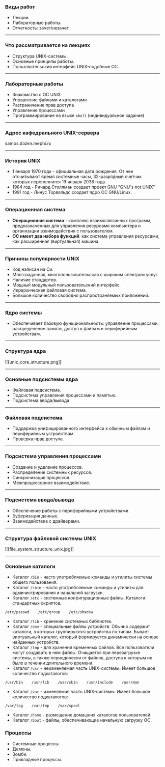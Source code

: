 ### **Виды работ**
- Лекции.
- Лабораторные работы.
- Отчетность: зачет/незачет.
****
### **Что рассматривается на лекциях**
- Структура UNIX-системы.
- Основные принципы работы.
- Пользовательский интерфейс UNIX-подобные ОС.
****
### **Лабораторные работы**
- Знакомство с OC UNIX
- Управление файлами и каталогами
- Разграничение прав доступа
- Управление процессами
- Программирование на языке `shell` (индивидуальное задание)
****
### **Адрес кафедрального UNIX-сервера**

samos.dozen.mephi.ru
****
### **История UNIX**
- 1 января 1970 года - официальная дата рождения. От нее отсчитывают время системные часы, 32-разрядный счетчик которых переполнится 19 января 2038 года.
- 1984 год - Ричард Столлман создает проект GNU "GNU\`s not UNIX"
- 1991 год - Линус Торвальдс создает ядро OC GNU/Linux. 
****
### **Операционная система**
- **Операционная система** - комплекс взаимосвязанных программ, предназначенных для управления ресурсами компьютера и организации взаимодействия с пользователем. 
- **ОС имеет два набора функций**: как система управления ресурсами, как расширенная (виртуальная) машина. 
****
### **Причины популярности UNIX**
- Код написан на Си.
- Многозадачная, многопользовательская с широким спектром услуг.
- Наличие стандартов.
- Мощный модульный пользовательский интерфейс.
- Иерархическая файловая система.
- Большое количество свободно распространяемых приложений.
****
### **Ядро системы**
- Обеспечивает базовую функциональность: управление процессами, распределение памяти, доступ к файлам и периферийным устройствам.
****
### **Структура ядра**
![[unix_core_structure.png]]
****
### **Основные подсистемы ядра**
- Файловая подсистема.
- Подсистема управления процессами и памятью.
- Подсистема ввода/вывода.
****
### **Файловая подсистема**
- Поддержка унифицированного интерфейса к обычным файлам и периферийным устройствам.
- Проверка прав доступа.
****
### **Подсистема управления процессами**
- Создание и удаление процессов.
- Распределение системных ресурсов.
- Синхронизация процессов.
- Межпроцессорное взаимодействие.
****
### **Подсистема ввода/вывода**
- Обеспечение работы с периферийными устройствами.
- Буферизация данных.
- Взаимодействие с драйверами.
****
### **Структура файловой системы UNIX**
![[file_system_structure_unix.jpg]]
****
### **Основные каталоги**
- Каталог `/bin` - часто употребляемые команды и утилиты системы общего пользования.
- Каталог `/sbin` - часто употребляемые команды и утилиты для администрирования и начальной загрузки.
- Каталог `/etc` - системные конфигурационные файлы. Каталоги стандартных скриптов.
```
/etc/passwd    /etc/group    /etc/shadow
```
- Каталог `/lib` - хранение системных библиотек.
- Каталог `/dev` - специальные файлы устройств. Обычно содержит каталоги, в которых группируются устройства по типам. Бывает виртуальный каталог, который формируется динамически на основе найденных устройств. 
- Каталог `/tmp` - для хранения временных файлов. Все пользователи могут создавать в нем файлы. Очищается при перезагрузке системы, а также периодически от файлов, доступа к которым не было в течении длительного времени. 
- Каталог `/usr` - неизменяемая часть UNIX-системы. Имеет большое количество подкаталогов:
```
/usr/bin    /usr/lib    /usr/sbin    /usr/include    /usr/man
```
-  Каталог `/var` - изменяемая часть UNIX-системы. Имеет большое количество подкаталогов:
```
/var/log    /var/tmp    /var/spool
```
- Каталог `/home` - размещение домашних каталогов пользователей.
- Каталог `/boot` - файлы, обеспечивающие начальную загрузку ОС. 
### **Процессы**
- Системные процессы.
- Демоны.
- Зомби.
- Прикладные процессы.
